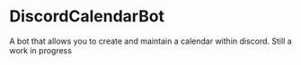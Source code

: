 # DiscordCalendarBot
 A bot that allows you to create and maintain a calendar within discord.
 Still a work in progress
